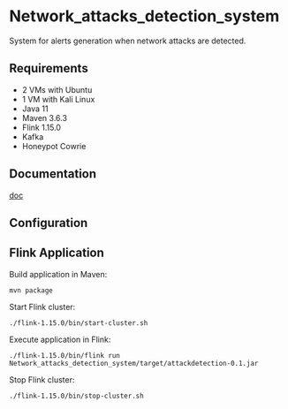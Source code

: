 # Network_attacks_detection_system
System for alerts generation when network attacks are detected.

## Requirements
- 2 VMs with Ubuntu
- 1 VM with Kali Linux
- Java 11
- Maven 3.6.3
- Flink 1.15.0
- Kafka
- Honeypot Cowrie

## Documentation
[doc](https://demo.hedgedoc.org/wWOoHAO3StmwlTl-1lvZyw)

## Configuration

## Flink Application
Build application in Maven:
```
mvn package
```

Start Flink cluster:
```
./flink-1.15.0/bin/start-cluster.sh
```

Execute application in Flink:
```
./flink-1.15.0/bin/flink run Network_attacks_detection_system/target/attackdetection-0.1.jar
```

Stop Flink cluster:
```
./flink-1.15.0/bin/stop-cluster.sh
```
